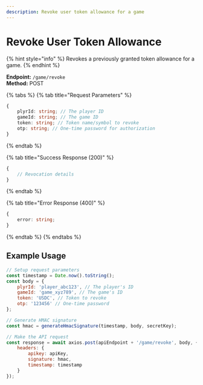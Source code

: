 ```yaml
---
description: Revoke user token allowance for a game
---
```


# Revoke User Token Allowance

{% hint style="info" %} Revokes a previously granted token allowance for a game. {% endhint %}

**Endpoint:** `/game/revoke`  
**Method:** POST

{% tabs %} {% tab title="Request Parameters" %}

```typescript
{
    plyrId: string; // The player ID
    gameId: string; // The game ID
    token: string; // Token name/symbol to revoke
    otp: string; // One-time password for authorization
}
```

{% endtab %}

{% tab title="Success Response (200)" %}

```typescript
{
    // Revocation details
}
```

{% endtab %}

{% tab title="Error Response (400)" %}

```typescript
{
    error: string;
}
```

{% endtab %} {% endtabs %}

## Example Usage

```javascript
// Setup request parameters
const timestamp = Date.now().toString();
const body = {
    plyrId: 'player_abc123', // The player's ID
    gameId: 'game_xyz789', // The game's ID
    token: 'USDC', // Token to revoke
    otp: '123456' // One-time password
};

// Generate HMAC signature
const hmac = generateHmacSignature(timestamp, body, secretKey);

// Make the API request
const response = await axios.post(apiEndpoint + '/game/revoke', body, {
    headers: {
        apikey: apiKey,
        signature: hmac,
        timestamp: timestamp
    }
});
```
